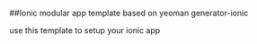 ##Ionic modular app template based on yeoman generator-ionic

use this template to setup your ionic app